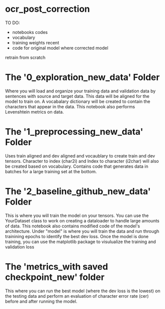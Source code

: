 # ocr_post_correction

TO DO:
* notebooks codes
* vocabulary
* training weights recent
* code for original model where corrected model

retrain from scratch

# The '0_exploration_new_data' Folder
Where you will load and organize your training data and validation data by sentences with source and target data. This data will be aligned for the model to train on. A vocabalary dictionary will be created to contain the characters that appear in the data. This notebook also performs Levenshtein metrics on data. 

# The '1_preprocessing_new_data' Folder
Uses train aligned and dev aligned and vocaublary to create train and dev tensors. Character to index (char2i) and Index to character (i2char) will also be created based on vocabulary. Contains code that generates data in batches for a large training set at the bottom.

# The '2_baseline_github_new_data' Folder
This is where you will train the model on your tensors. You can use the YourDataset class to work on creating a dataloader to handle large amounts of data. This notebook also contains modified code of the model's architecture. Under "model" is where you will train the data and run through trainining epochs to identify the best dev loss. Once the model is done training, you can use the matplotlib package to visulualize the training and validation loss

# The 'metrics_with saved checkpoint_new' folder
This where you can run the best model (where the dev loss is the lowest) on the testing data and perform an evaluation of character error rate (cer) before and after running the model.
